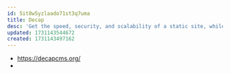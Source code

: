 ```yaml
---
id: 5it8w5yzlaado71st3q7uma
title: Decap
desc: 'Get the speed, security, and scalability of a static site, while still providing a convenient editing interface for content.'
updated: 1731143544672
created: 1731143497162
---
```


- https://decapcms.org/
- 